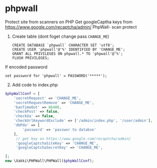 # phpwall
Protect site from scanners on PHP
Get googleCaptha keys from https://www.google.com/recaptcha/admin/
PhpWall- scan protect

1) Create table (dont foget change pass `CHANGE_ME`)
   ```mysql
   CREATE DATABASE `phpwall` CHARACTER SET 'utf8';
   CREATE USER 'phpwall'@'%' IDENTIFIED BY 'CHANGE_ME';
   GRANT ALL PRIVILEGES ON phpwall.* TO 'phpwall'@'%';
   FLUSH PRIVILEGES;
   ```

If encoded password
```
set password for 'phpwall' = PASSWORD('*****');
```

2) Add code to index.php
```php
$phpWallConf = [
    'secretRequest' => 'CHANGE_ME',
    'secretRequestRemove' => 'CHANGE_ME',
    'banTimeOut' => 86400,
    'checkPost' => false,
    'checkUa' => false,
    'checkUrlKeywordExclude' => ['/admin/index.php', '/user/admin'],
    'dbPdo' => [
        'password' => 'passwor to databse'
    ],
     // get key on https://www.google.com/recaptcha/admin/
     'googleCaptchaSiteKey' => 'CHANGE_ME',
     'googleCaptchaSecretKey' => 'CHANGE_ME',

];
new \Xakki\PHPWall\PHPWall($phpWallConf);
```